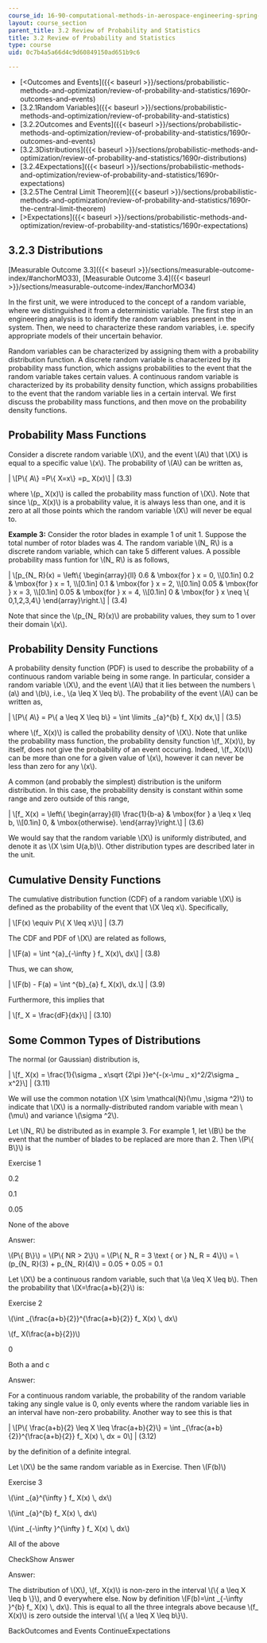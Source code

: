 ```yaml
---
course_id: 16-90-computational-methods-in-aerospace-engineering-spring-2014
layout: course_section
parent_title: 3.2 Review of Probability and Statistics
title: 3.2 Review of Probability and Statistics
type: course
uid: 0c7b4a5a66d4c9d60849150ad651b9c6

---
```


*   [<Outcomes and Events]({{< baseurl >}}/sections/probabilistic-methods-and-optimization/review-of-probability-and-statistics/1690r-outcomes-and-events)
*   [3.2.1Random Variables]({{< baseurl >}}/sections/probabilistic-methods-and-optimization/review-of-probability-and-statistics)
*   [3.2.2Outcomes and Events]({{< baseurl >}}/sections/probabilistic-methods-and-optimization/review-of-probability-and-statistics/1690r-outcomes-and-events)
*   [3.2.3Distributions]({{< baseurl >}}/sections/probabilistic-methods-and-optimization/review-of-probability-and-statistics/1690r-distributions)
*   [3.2.4Expectations]({{< baseurl >}}/sections/probabilistic-methods-and-optimization/review-of-probability-and-statistics/1690r-expectations)
*   [3.2.5The Central Limit Theorem]({{< baseurl >}}/sections/probabilistic-methods-and-optimization/review-of-probability-and-statistics/1690r-the-central-limit-theorem)
*   [\>Expectations]({{< baseurl >}}/sections/probabilistic-methods-and-optimization/review-of-probability-and-statistics/1690r-expectations)

3.2.3 Distributions
-------------------

[Measurable Outcome 3.3]({{< baseurl >}}/sections/measurable-outcome-index/#anchorMO33), [Measurable Outcome 3.4]({{< baseurl >}}/sections/measurable-outcome-index/#anchorMO34)

In the first unit, we were introduced to the concept of a random variable, where we distinguished it from a deterministic variable. The first step in an engineering analysis is to identify the random variables present in the system. Then, we need to characterize these random variables, i.e. specify appropriate models of their uncertain behavior.

Random variables can be characterized by assigning them with a probability distribution function. A discrete random variable is characterized by its probability mass function, which assigns probabilities to the event that the random variable takes certain values. A continuous random variable is characterized by its probability density function, which assigns probabilities to the event that the random variable lies in a certain interval. We first discuss the probability mass functions, and then move on the probability density functions.

Probability Mass Functions
--------------------------

Consider a discrete random variable \\(X\\), and the event \\(A\\) that \\(X\\) is equal to a specific value \\(x\\). The probability of \\(A\\) can be written as,

| \\\[P\\{ A\\} =P\\{ X=x\\} =p\_ X(x)\\\] | (3.3) 

where \\(p\_ X(x)\\) is called the probability mass function of \\(X\\). Note that since \\(p\_ X(x)\\) is a probability value, it is always less than one, and it is zero at all those points which the random variable \\(X\\) will never be equal to.

**Example 3:** Consider the rotor blades in example 1 of unit 1. Suppose the total number of rotor blades was 4. The random variable \\(N\_ R\\) is a discrete random variable, which can take 5 different values. A possible probability mass funtion for \\(N\_ R\\) is as follows,

| \\\[p\_{N\_ R}(x) = \\left\\{ \\begin{array}{ll} 0.6 & \\mbox{for } x = 0, \\\\\[0.1in\] 0.2 & \\mbox{for } x = 1, \\\\\[0.1in\] 0.1 & \\mbox{for } x = 2, \\\\\[0.1in\] 0.05 & \\mbox{for } x = 3, \\\\\[0.1in\] 0.05 & \\mbox{for } x = 4, \\\\\[0.1in\] 0 & \\mbox{for } x \\neq \\{ 0,1,2,3,4\\} \\end{array}\\right.\\\] | (3.4) 

Note that since the \\(p\_{N\_ R}(x)\\) are probability values, they sum to 1 over their domain \\(x\\).

Probability Density Functions
-----------------------------

A probability density function (PDF) is used to describe the probability of a continuous random variable being in some range. In particular, consider a random variable \\(X\\), and the event \\(A\\) that it lies between the numbers \\(a\\) and \\(b\\), i.e., \\(a \\leq X \\leq b\\). The probability of the event \\(A\\) can be written as,

| \\\[P\\{ A\\} = P\\{ a \\leq X \\leq b\\} = \\int \\limits \_{a}^{b} f\_ X(x) dx,\\\] | (3.5) 

where \\(f\_ X(x)\\) is called the probability density of \\(X\\). Note that unlike the probability mass function, the probability density function \\(f\_ X(x)\\), by itself, does not give the probability of an event occuring. Indeed, \\(f\_ X(x)\\) can be more than one for a given value of \\(x\\), however it can never be less than zero for any \\(x\\).

A common (and probably the simplest) distribution is the uniform distribution. In this case, the probability density is constant within some range and zero outside of this range,

| \\\[f\_ X(x) = \\left\\{ \\begin{array}{ll} \\frac{1}{b-a} & \\mbox{for } a \\leq x \\leq b, \\\\\[0.1in\] 0, & \\mbox{otherwise}. \\end{array}\\right.\\\] | (3.6) 

We would say that the random variable \\(X\\) is uniformly distributed, and denote it as \\(X \\sim U(a,b)\\). Other distribution types are described later in the unit.

Cumulative Density Functions
----------------------------

The cumulative distribution function (CDF) of a random variable \\(X\\) is defined as the probability of the event that \\(X \\leq x\\). Specifically,

| \\\[F(x) \\equiv P\\{ X \\leq x\\}\\\] | (3.7) 

The CDF and PDF of \\(X\\) are related as follows,

| \\\[F(a) = \\int ^{a}\_{-\\infty } f\_ X(x)\\, dx\\\] | (3.8) 

Thus, we can show,

| \\\[F(b) - F(a) = \\int ^{b}\_{a} f\_ X(x)\\, dx.\\\] | (3.9) 

Furthermore, this implies that

| \\\[f\_ X = \\frac{dF}{dx}\\\] | (3.10) 

Some Common Types of Distributions
----------------------------------

The normal (or Gaussian) distribution is,

| \\\[f\_ X(x) = \\frac{1}{\\sigma \_ x\\sqrt {2\\pi }}e^{-(x-\\mu \_ x)^2/2\\sigma \_ x^2}\\\] | (3.11) 

We will use the common notation \\(X \\sim \\mathcal{N}(\\mu ,\\sigma ^2)\\) to indicate that \\(X\\) is a normally-distributed random variable with mean \\(\\mu\\) and variance \\(\\sigma ^2\\).

Let \\(N\_ R\\) be distributed as in example 3. For example 1, let \\(B\\) be the event that the number of blades to be replaced are more than 2. Then \\(P\\{ B\\}\\) is

Exercise 1

 0.2

 0.1

 0.05

 None of the above

Answer:

\\(P\\{ B\\}\\) = \\(P\\{ NR > 2\\}\\) = \\(P\\{ N\_ R = 3 \\text { or } N\_ R = 4\\}\\) = \\(p\_{N\_ R}(3) + p\_{N\_ R}(4)\\) = 0.05 + 0.05 = 0.1

Let \\(X\\) be a continuous random variable, such that \\(a \\leq X \\leq b\\). Then the probability that \\(X=\\frac{a+b}{2}\\) is:

Exercise 2

 \\(\\int \_{\\frac{a+b}{2}}^{\\frac{a+b}{2}} f\_ X(x) \\, dx\\)

 \\(f\_ X(\\frac{a+b}{2})\\)

 0

 Both a and c

Answer:

For a continuous random variable, the probability of the random variable taking any single value is 0, only events where the random variable lies in an interval have non-zero probability. Another way to see this is that

| \\\[P\\{ \\frac{a+b}{2} \\leq X \\leq \\frac{a+b}{2}\\} = \\int \_{\\frac{a+b}{2}}^{\\frac{a+b}{2}} f\_ X(x) \\, dx = 0\\\] | (3.12) 

by the definition of a definite integral.

Let \\(X\\) be the same random variable as in Exercise. Then \\(F(b)\\)

Exercise 3

 \\(\\int \_{a}^{\\infty } f\_ X(x) \\, dx\\)

 \\(\\int \_{a}^{b} f\_ X(x) \\, dx\\)

 \\(\\int \_{-\\infty }^{\\infty } f\_ X(x) \\, dx\\)

 All of the above

CheckShow Answer

Answer:

The distribution of \\(X\\), \\(f\_ X(x)\\) is non-zero in the interval \\(\\{ a \\leq X \\leq b \\}\\), and 0 everywhere else. Now by definition \\(F(b)=\\int \_{-\\infty }^{b} f\_ X(x) \\, dx\\). This is equal to all the three integrals above because \\(f\_ X(x)\\) is zero outside the interval \\(\\{ a \\leq X \\leq b\\}\\).

BackOutcomes and Events ContinueExpectations